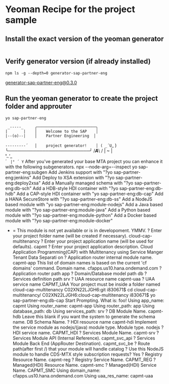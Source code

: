 # Yeoman Recipe for the project sample

## Install the exact version of the yeoman generator

```

```

## Verify generator version (if already installed)

```
npm ls -g --depth=0 generator-sap-partner-eng
```

generator-sap-partner-eng@0.3.0

## Run the yeoman generator to create the project folder and approuter

```
yo sap-partner-eng
```

     _-----_     ╭──────────────────────────╮
    |       |    │    Welcome to the SAP    │
    |--(o)--|    │    Partner Engineering  │
   `---------´   │    project generator!    │
    ( _´U`_ )    ╰──────────────────────────╯
    /___A___\   /
     |  ~  |    
   __'.___.'__   
 ´   `  |° ´ Y ` 
After you've generated your base MTA project you can enhance it with the following subgenerators.
 npx --node-arg=--inspect yo sap-partner-eng:subgen
Add Jenkins support with           "?yo sap-partner-eng:jenkins"
Add Deploy to XSA extension with   "?yo sap-partner-eng:deploy2xsa"
Add a Manually managed schema with "?yo sap-partner-eng:db-sch"
Add a HDB-style HDI container with "?yo sap-partner-eng:db-hdb"
Add a CAP-style HDI container with "yo sap-partner-eng:db-cap"
Add a HANA SecureStore with        "?yo sap-partner-eng:db-ss"
Add a NodeJS based module with     "yo sap-partner-eng:module-nodejs"
Add a Java based module with       "?yo sap-partner-eng:module-java"
Add a Python based module with     "?yo sap-partner-eng:module-python"
Add a Docker based module with     "?yo sap-partner-eng:module-docker"
* = This module is not yet available or is in developoment.  YMMV.
? Enter your project folder name (will be created if necessary). cloud-cap-multitenancy
? Enter your project application name (will be used for defaults). capmt
? Enter your project application description. Cloud Application Programming(CAP) with Multitenancy using Service Manger Tenant Data Separati
on
? Application router internal module name. capmt-app
This list of domain names is based on the current 'cf domains' command.
 Domain name. cfapps.us10.hana.ondemand.com
? Application router path app
? Domain/Database model path db
? Services definition path srv
? UAA resource name capmt-uaa
? UAA service name CAPMT_UAA
Your project must be inside a folder named cloud-cap-multitenancy
C02XN22LJGH6:git i830671$ cd cloud-cap-multitenancy/
C02XN22LJGH6:cloud-cap-multitenancy i830671$ yo sap-partner-eng:db-cap
Start Prompting.
What is: foo!
Using app_name: capmt
Using router_name: capmt-app
Using router_path: app
Using database_path: db
Using services_path: srv
? DB Module Name. capmt-hdb
Leave this blank if you want the system to generate the schema name.
 DB Schema Name. 
? HDI resource name capmt-hdi
Implement the service module as nodejs/(java) module type.
 Module type. nodejs
? HDI service name. CAPMT_HDI
? Services Module Name. capmt-srv
? Services Module API (Internal Reference). capmt_svc_api
? Services Module Back End (AppRouter Destination). capmt_svc_be
? Route path(after first /) that your module will handle catalog
? Use this NodeJS module to handle CDS-MTX style subscription requests? Yes
? Registry Resource Name. capmt-reg
? Registry Service Name. CAPMT_REG
? Managed(HDI) Resource Name. capmt-smc
? Managed(HDI) Service Name. CAPMT_SMC
Using domain_name: cfapps.us10.hana.ondemand.com
Using uaa_res_name: capmt-uaa
